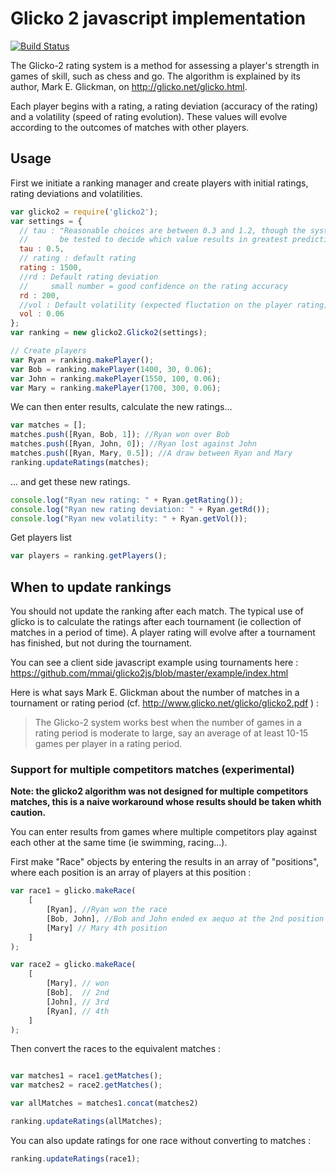 # Glicko 2 javascript implementation

[![Build Status](https://travis-ci.org/mmai/glicko2js.png)](https://travis-ci.org/mmai/glicko2js)


The Glicko-2 rating system is a method for assessing a player's strength in games of skill, such as chess and go.
The algorithm is explained by its author, Mark E. Glickman, on http://glicko.net/glicko.html.

Each player begins with a rating, a rating deviation (accuracy of the rating) and a volatility (speed of rating evolution). These values will evolve according to the outcomes of matches with other players.

## Usage

First we initiate a ranking manager and create players with initial ratings, rating deviations and volatilities.

``` javascript
var glicko2 = require('glicko2');
var settings = {
  // tau : "Reasonable choices are between 0.3 and 1.2, though the system should
  //       be tested to decide which value results in greatest predictive accuracy."
  tau : 0.5,
  // rating : default rating
  rating : 1500,
  //rd : Default rating deviation
  //     small number = good confidence on the rating accuracy
  rd : 200,
  //vol : Default volatility (expected fluctation on the player rating)
  vol : 0.06
};
var ranking = new glicko2.Glicko2(settings);

// Create players
var Ryan = ranking.makePlayer();
var Bob = ranking.makePlayer(1400, 30, 0.06);
var John = ranking.makePlayer(1550, 100, 0.06);
var Mary = ranking.makePlayer(1700, 300, 0.06);
```

We can then enter results, calculate the new ratings...

``` javascript
var matches = [];
matches.push([Ryan, Bob, 1]); //Ryan won over Bob
matches.push([Ryan, John, 0]); //Ryan lost against John
matches.push([Ryan, Mary, 0.5]); //A draw between Ryan and Mary
ranking.updateRatings(matches);
```

... and get these new ratings.

``` javascript
console.log("Ryan new rating: " + Ryan.getRating());
console.log("Ryan new rating deviation: " + Ryan.getRd());
console.log("Ryan new volatility: " + Ryan.getVol());
```

Get players list

``` javascript
var players = ranking.getPlayers();
```

## When to update rankings

You should not update the ranking after each match.
The typical use of glicko is to calculate the ratings after each tournament (ie collection of matches in a period of time).
A player rating will evolve after a tournament has finished, but not during the tournament. 

You can see a client side javascript example using tournaments here : https://github.com/mmai/glicko2js/blob/master/example/index.html

Here is what says Mark E. Glickman about the number of matches in a tournament or rating period (cf. http://www.glicko.net/glicko/glicko2.pdf ) :
> The Glicko-2 system works best when the number of games in a rating period is moderate to large, say an average of at least 10-15 games per player in a rating period.

### Support for multiple competitors matches (experimental)

**Note: the glicko2 algorithm was not designed for multiple competitors matches, this is a naive workaround whose results should be taken whith caution.** 

You can enter results from games where multiple competitors play against each other at the same time (ie swimming, racing...).

First make "Race" objects by entering the results in an array of "positions", where each position is an array of players at this position :

```javascript
var race1 = glicko.makeRace(
    [
        [Ryan], //Ryan won the race
        [Bob, John], //Bob and John ended ex aequo at the 2nd position
        [Mary] // Mary 4th position
    ]
);

var race2 = glicko.makeRace(
    [
        [Mary], // won
        [Bob],  // 2nd
        [John], // 3rd
        [Ryan], // 4th
    ]
);

```

Then convert the races to the equivalent matches :
```javascript

var matches1 = race1.getMatches();
var matches2 = race2.getMatches();

var allMatches = matches1.concat(matches2)

ranking.updateRatings(allMatches);
```

You can also update ratings for one race without converting to matches :

```javascript
ranking.updateRatings(race1);
```

